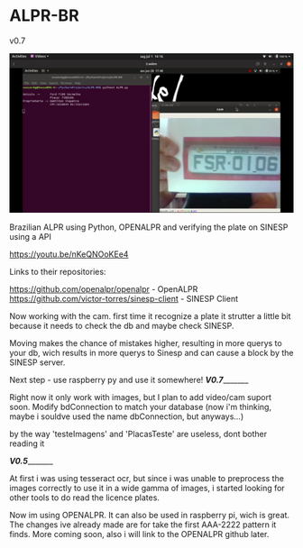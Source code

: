 # ALPR-BR

v0.7

![](alpr.png)

Brazilian ALPR using Python, OPENALPR and verifying the plate on SINESP using a API

https://youtu.be/nKeQNOoKEe4

Links to their repositories:


https://github.com/openalpr/openalpr - OpenALPR
https://github.com/victor-torres/sinesp-client - SINESP Client


Now working with the cam. first time it recognize a plate it strutter a little bit
because it needs to check the db and maybe check SINESP.

Moving makes the chance of mistakes higher, resulting in more querys
to your db, wich results in more querys to Sinesp and can cause a block
by the SINESP server.

Next step - use raspberry py and use it somewhere!
___________________________V0.7__________________________________


Right now it only work with images, but I plan to add video/cam suport soon.
Modify bdConnection to match your database (now i'm thinking, 
maybe i souldve used the name dbConnection, but anyways...)

by the way 'testeImagens' and 'PlacasTeste' are useless, dont bother reading it


___________________________V0.5__________________________________

At first i was using tesseract ocr, but since i was unable to preprocess the images
correctly to use it in a wide gamma of images, i started looking for other tools to do
 read the licence plates.
 
 Now im using OPENALPR. It can also be used in raspberry pi, wich is great.
 The changes ive already made are for take the first AAA-2222 pattern it finds.
 More coming soon, also i will link to the OPENALPR github later.

